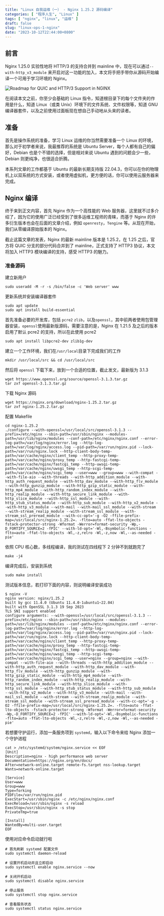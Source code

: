```yaml
---
title: "Linux 自我运维（一） - Nginx 1.25.2 源码编译"
categories: [ "程序人生", "Linux" ]
tags: [ "nginx", "linux", "运维" ]
draft: false
slug: "linux-ops-1-nginx"
date: "2023-10-12T22:44:00+0800"
---
```


## 前言

Nginx 1.25.0 实验性地将 HTTP/3 的支持合并到 mainline 中，现在可以通过`--with-http_v3_module` 来开启对这一功能的加入，本文将手把手带你从源码开始编译一个可用于学习环境的 Nginx。

![Roadmap for QUIC and HTTP/3 Support in NGINX](https://cdn.taurusxin.com/hugo/2023/10/12/nginx-quic-http3-roadmap.png)

在阅读本文之前，你至少会基础的 Linux 指令，知道根目录下的每个文件夹的作用是什么，知道 Linux（或类 Unix）环境下的文件系统、文件权限等，知道 GNU 编译器套件，以及之前使用过面板现在想自己手动地从头来的读者。

## 准备

首先是操作系统的准备，学习 Linux 运维的你当然需要准备一个 Linux 的环境，那么对于初学者来说，我最推荐的系统是 Ubuntu Server，每个人都有自己的偏好，Debian 也是个不错的选择，但是相对来说 Ubuntu 遇到的问题会少一些，Debian 则更纯净，也很适合折腾。

本系列文章的工作都基于 Ubuntu 的最新长期支持版 22.04.3，你可以在你的物理机上以双系统的方式安装，或者使用虚拟机，更方便的话，你可以使用云服务器来完成。

## Nginx 编译

终于来到正文内容，首先 Nginx 作为一个高性能的 Web 服务器，这里就不过多介绍了，因为它的使用广泛已经受到了很多运维工程师的青睐，而基于 Nginx 的许多衍生版本也会在后面的文章介绍，例如 `openresty`，`Tengine` 等。从现在开始，我们从零编译原始版本的 Nginx。

截止这篇文章的发表，Nginx 的最新 mainline 版本是 1.25.2，在 1.25 之后，官方将 QUIC 分支的部分代码合并到了 mainline，正式支持了 HTTP3 协议，本文将加入 HTTP3 模块编译的支持，感受 HTTP3 的魅力。

### 准备源码

建立新用户

```shell
sudo useradd -M -r -s /bin/false -c 'Web server' www
```

更新系统并安装编译器套件

```shell
sudo apt update
sudo apt install build-essential
```

首先准备必要的开发库，包括 `pcre2` `zlib`，以及`openssl`，其中前两者使用包管理器安装，`openssl`使用最新版源码，需要注意的是，Nginx 在 1.21.5 及之后的版本启用了默认 pcre2 的支持，所以在此使用 pcre2

```shell
sudo apt install libpcre2-dev zlib1g-dev
```

建立一个工作环境，我们在`/usr/local`目录下完成我们的工作

```shell
mkdir /usr/local/src && cd /usr/local/src
```

然后将 `openssl` 下载下来，放到一个合适的位置，截止发文，最新版为 3.1.3

```shell
wget https://www.openssl.org/source/openssl-3.1.3.tar.gz
tar zxf openssl-3.1.3.tar.gz
```

下载 Nginx 源码

```shell
wget https://nginx.org/download/nginx-1.25.2.tar.gz
tar zxf nginx-1.25.2.tar.gz
```

配置 Makefile

```shell
cd nginx-1.25.2
./configure --with-openssl=/usr/local/src/openssl-3.1.3 --prefix=/etc/nginx --sbin-path=/usr/sbin/nginx --modules-path=/usr/lib/nginx/modules --conf-path=/etc/nginx/nginx.conf --error-log-path=/var/log/nginx/error.log --http-log-path=/var/log/nginx/access.log --pid-path=/var/run/nginx.pid --lock-path=/var/run/nginx.lock --http-client-body-temp-path=/var/cache/nginx/client_temp --http-proxy-temp-path=/var/cache/nginx/proxy_temp --http-fastcgi-temp-path=/var/cache/nginx/fastcgi_temp --http-uwsgi-temp-path=/var/cache/nginx/uwsgi_temp --http-scgi-temp-path=/var/cache/nginx/scgi_temp --user=www --group=www --with-compat --with-file-aio --with-threads --with-http_addition_module --with-http_auth_request_module --with-http_dav_module --with-http_flv_module --with-http_gunzip_module --with-http_gzip_static_module --with-http_mp4_module --with-http_random_index_module --with-http_realip_module --with-http_secure_link_module --with-http_slice_module --with-http_ssl_module --with-http_stub_status_module --with-http_sub_module --with-http_v2_module --with-http_v3_module --with-mail --with-mail_ssl_module --with-stream --with-stream_realip_module --with-stream_ssl_module --with-stream_ssl_preread_module --with-cc-opt='-g -O2 -ffile-prefix-map=/usr/local/src/nginx-1.25.2=. -flto=auto -ffat-lto-objects -fstack-protector-strong -Wformat -Werror=format-security -Wp,-D_FORTIFY_SOURCE=2 -fPIC' --with-ld-opt='-Wl,-Bsymbolic-functions -flto=auto -ffat-lto-objects -Wl,-z,relro -Wl,-z,now -Wl,--as-needed -pie'
```

依照 CPU 核心数，多线程编译，我的测试在四线程下 2 分钟不到就跑完了

```shell
make -j4
```

编译完成后，安装到系统

```shell
sudo make install
```

测试版本信息，若打印下面的内容，则说明编译安装成功

```shell
$ nginx -V
nginx version: nginx/1.25.2
built by gcc 11.4.0 (Ubuntu 11.4.0-1ubuntu1~22.04)
built with OpenSSL 3.1.3 19 Sep 2023
TLS SNI support enabled
configure arguments: --with-openssl=/usr/local/src/openssl-3.1.3 --prefix=/etc/nginx --sbin-path=/usr/sbin/nginx --modules-path=/usr/lib/nginx/modules --conf-path=/etc/nginx/nginx.conf --error-log-path=/var/log/nginx/error.log --http-log-path=/var/log/nginx/access.log --pid-path=/var/run/nginx.pid --lock-path=/var/run/nginx.lock --http-client-body-temp-path=/var/cache/nginx/client_temp --http-proxy-temp-path=/var/cache/nginx/proxy_temp --http-fastcgi-temp-path=/var/cache/nginx/fastcgi_temp --http-uwsgi-temp-path=/var/cache/nginx/uwsgi_temp --http-scgi-temp-path=/var/cache/nginx/scgi_temp --user=nginx --group=nginx --with-compat --with-file-aio --with-threads --with-http_addition_module --with-http_auth_request_module --with-http_dav_module --with-http_flv_module --with-http_gunzip_module --with-http_gzip_static_module --with-http_mp4_module --with-http_random_index_module --with-http_realip_module --with-http_secure_link_module --with-http_slice_module --with-http_ssl_module --with-http_stub_status_module --with-http_sub_module --with-http_v2_module --with-http_v3_module --with-mail --with-mail_ssl_module --with-stream --with-stream_realip_module --with-stream_ssl_module --with-stream_ssl_preread_module --with-cc-opt='-g -O2 -ffile-prefix-map=/usr/local/src/nginx-1.25.2=. -flto=auto -ffat-lto-objects -fstack-protector-strong -Wformat -Werror=format-security -Wp,-D_FORTIFY_SOURCE=2 -fPIC' --with-ld-opt='-Wl,-Bsymbolic-functions -flto=auto -ffat-lto-objects -Wl,-z,relro -Wl,-z,now -Wl,--as-needed -pie'
```

若想要守护运行，添加一条服务项到 `systemd`，输入以下命令来给 Nginx 添加一个守护进程

```shell
cat > /etc/systemd/system/nginx.service << EOF
[Unit]
Description=nginx - high performance web server
Documentation=https://nginx.org/en/docs/
After=network-online.target remote-fs.target nss-lookup.target
Wants=network-online.target

[Service]
User=www
Group=www
Type=forking
PIDFile=/var/run/nginx.pid
ExecStart=/usr/sbin/nginx -c /etc/nginx/nginx.conf
ExecReload=/usr/sbin/nginx -s reload
ExecStop=/usr/sbin/nginx -s stop
PrivateTmp=true

[Install]
WantedBy=multi-user.target
EOF
```

使用对应命令启动就行啦

```shell
# 首先刷新 systemd 配置文件
sudo systemctl daemon-reload

# 设置开机启动并且立即启动
sudo systemctl enable nginx.service --now

# 关闭开机启动
sudo systemctl disable nginx.service

# 停止服务
sudo systemctl stop nginx.service

# 查看服务状态
sudo systemctl status nginx.service
```
